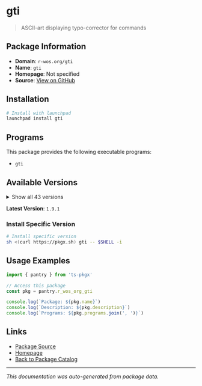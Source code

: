 # gti

> ASCII-art displaying typo-corrector for commands

## Package Information

- **Domain**: `r-wos.org/gti`
- **Name**: `gti`
- **Homepage**: Not specified
- **Source**: [View on GitHub](https://github.com/pkgxdev/pantry/tree/main/projects/r-wos.org/gti/package.yml)

## Installation

```bash
# Install with launchpad
launchpad install gti
```

## Programs

This package provides the following executable programs:

- `gti`

## Available Versions

<details>
<summary>Show all 43 versions</summary>

- `1.9.1`, `1.9.1`, `1.9.1`, `1.9.1`, `1.9.1`
- `1.9.1`, `1.9.1`, `1.9.1`, `1.9.1`, `1.9.1`
- `1.9.1`, `1.9.1`, `1.9.1`, `1.9.1`, `1.9.1`
- `1.9.1`, `1.9.1`, `1.9.1`, `1.9.1`, `1.9.1`
- `1.9.1`, `1.9.1`, `1.9.1`, `1.9.1`, `1.9.1`
- `1.9.1`, `1.9.1`, `1.9.1`, `1.9.1`, `1.9.1`
- `1.9.1`, `1.9.1`, `1.9.1`, `1.9.1`, `1.9.1`
- `1.9.1`, `1.9.1`, `1.9.1`, `1.9.1`, `1.9.1`
- `1.9.1`, `1.9.0`, `1.8.0`

</details>

**Latest Version**: `1.9.1`

### Install Specific Version

```bash
# Install specific version
sh <(curl https://pkgx.sh) gti -- $SHELL -i
```

## Usage Examples

```typescript
import { pantry } from 'ts-pkgx'

// Access this package
const pkg = pantry.r_wos_org_gti

console.log(`Package: ${pkg.name}`)
console.log(`Description: ${pkg.description}`)
console.log(`Programs: ${pkg.programs.join(', ')}`)
```

## Links

- [Package Source](https://github.com/pkgxdev/pantry/tree/main/projects/r-wos.org/gti/package.yml)
- [Homepage](#)
- [Back to Package Catalog](../package-catalog.md)

---

*This documentation was auto-generated from package data.*
